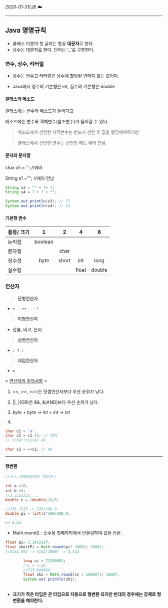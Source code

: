 *2020-01-31(금)*  :cloud:

----------------

## Java 명명규칙

* 클래스 이름의 첫 글자는 항상 **대문자**로 한다.
* 상수는 대문자로 한다. 단어는 '_'로 구분한다.



### 변수, 상수, 리터럴 

* 상수는 변수고 리터럴은 상수에 할당된 변하지 않는 값이다.

* Java에서 정수의 기본형은 int, 실수의 기본형은 double 



#### 클래스와 메소드

클래스에는 변수와 메소드가 들어가고

메소드에는 변수와 객체변수(참조변수)가 들어갈 수 있다.

> 메소드에서 선언한 지역변수는 반드시 선언 후 값을 할당해야하지만
>
> 클래스에서 선언한 변수는 선언만 해도 에러 안남.



#### 문자와 문자열

char ch = ''; //에러

String s1 =""; //에러 안남

```java
String s3 = "" + 7+ 7;
String s4 = 7 + 7 + "";

System.out.println(s3); // 77
System.out.println(s4); // 14
```


#### 기본형 변수

| 종류/ 크기 |    1    |   2   |   4   |   8    |
| ---------- | :-----: | :---: | :---: | :----: |
| 논리형     | boolean |       |       |        |
| 문자형     |         | char  |       |        |
| 정수형     |  byte   | short |  int  |  long  |
| 실수형     |         |       | float | double |



### 연산자

> **단항연산자**

* `+ `  `-`  `++` `--` `~` `!`

> **이항연산자**

* 산술, 비교, 논리

> **삼항연산자**

* `: ? :`

> **대입연산자**

* `=`

 = <u>연산자의 주의사항</u> =

1. <<, >>, >>>는 덧셈연산자보다 우선 순위가 낮다.
2. ||, |(OR)은 &&, &(AND)보다 우선 순위가 낮다.
3.  *byte + byte -> int + int -> int*

4. 

```java
char c1 = 'a';
char c2 = c1 +1; // 에러
// (char)(c1+1) ok

char c2 = ++c1; // ok
```

------



#### 형변환 

```java
/*소수 넷째자리까지 구하기*/

int a =10;
int b =3;
//3.3333333....
double c = (double)10/3;

//333.3333 -> 333/100.0
double pi = (int)c*100/100.0;

=> 3.33
```



* Math.round() : 소수점 첫째자리에서 반올림하여 값을 반환.

```java
float pi= 3.141592f;
float shortPi = Math.round(pi* 1000)/ 1000f;
//3141.592 -> 3142/1000f -> 3.142

		long cc = 72399981;
		//c = 7.24
		//723.999999
		float shi = Math.round(cc / 10000f)/ 1000f;
		System.out.println(shi);
				
```

* **크기가 작은 타입은 큰 타입으로 자동으로 형변환 되지만 반대의 경우에는 강제로 형변환을 해야한다.**